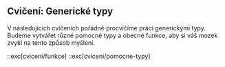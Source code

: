 ## Cvičení: Generické typy

V následujících cvičeních pořádně procvičíme práci generickými typy. Budeme vytvářet různé pomocné typy a obecné funkce, aby si váš mozek zvykl na tento způsob myšlení.

::exc[cviceni/funkce]
::exc[cviceni/pomocne-typy]
